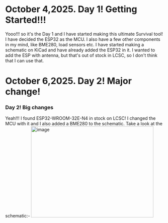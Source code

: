 # October 4,2025. Day 1! Getting Started!!!
Yooo!!! so it's the Day 1 and I have started making this ultimate Survival tool! I have decided the ESP32 as the MCU.
I also have a few other components in my mind, like BME280, load sensors etc. I have started making a schematic on KiCad and have already added the ESP32 in it.
I wanted to add the ESP with antenna, but that's out of stock in LCSC, so I don't think that I can use that.

# October 6,2025. Day 2! Major change!
<h3> Day 2! Big changes </h3>
Yeah!!! I found ESP32-WROOM-32E-N4 in stock on LCSC! I changed the MCU with it and I also added a BME280 to the schematic. Take a look at the schematic:-
<img width="389" height="290" alt="image" src="https://github.com/user-attachments/assets/606ab45b-d18c-4dc5-8aa7-c282c09e9dac" />
